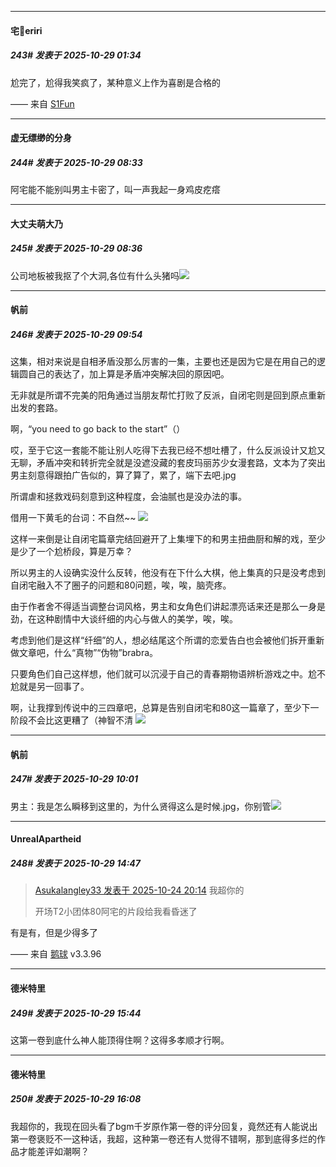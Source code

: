 ﻿
*****

####  宅🍐eriri  
##### 243#       发表于 2025-10-29 01:34

尬完了，尬得我笑疯了，某种意义上作为喜剧是合格的

—— 来自 [S1Fun](https://s1fun.koalcat.com)


*****

####  虚无缥缈的分身  
##### 244#       发表于 2025-10-29 08:33

阿宅能不能别叫男主卡密了，叫一声我起一身鸡皮疙瘩

*****

####  大丈夫萌大乃  
##### 245#       发表于 2025-10-29 08:36

公司地板被我抠了个大洞,各位有什么头猪吗<img src="https://static.stage1st.com/image/smiley/face2017/067.png" referrerpolicy="no-referrer">


*****

####  帆前  
##### 246#       发表于 2025-10-29 09:54

这集，相对来说是自相矛盾没那么厉害的一集，主要也还是因为它是在用自己的逻辑圆自己的表达了，加上算是矛盾冲突解决回的原因吧。

无非就是所谓不完美的阳角通过当朋友帮忙打败了反派，自闭宅则是回到原点重新出发的套路。

啊，“you need to go back to the start”（）

哎，至于它这一套能不能让别人吃得下去我已经不想吐槽了，什么反派设计又尬又无聊，矛盾冲突和转折完全就是没遮没藏的套皮玛丽苏少女漫套路，文本为了突出男主刻意得跟拍广告似的，算了算了，累了，端下去吧.jpg

所谓虐和拯救戏码刻意到这种程度，会油腻也是没办法的事。

借用一下黄毛的台词：不自然~~
<img src="https://p.sda1.dev/28/9e2ca7150df8ce474754061fb9a37059/1000023597.jpg" referrerpolicy="no-referrer">

这样一来倒是让自闭宅篇章完结回避开了上集埋下的和男主扭曲厨和解的戏，至少是少了一个尬桥段，算是万幸？

所以男主的人设确实没什么反转，他没有在下什么大棋，他上集真的只是没考虑到自闭宅融入不了圈子的问题和80问题，唉，唉，脑壳疼。

由于作者舍不得适当调整台词风格，男主和女角色们讲起漂亮话来还是那么一身是劲，在这种剧情中大谈纤细的内心与做人的美学，唉，唉。

考虑到他们是这样“纤细”的人，想必结尾这个所谓的恋爱告白也会被他们拆开重新做文章吧，什么“真物”“伪物”brabra。

只要角色们自己这样想，他们就可以沉浸于自己的青春期物语辨析游戏之中。尬不尬就是另一回事了。

啊，让我撑到传说中的三四章吧，总算是告别自闭宅和80这一篇章了，至少下一阶段不会比这更糟了（神智不清
<img src="https://p.sda1.dev/28/53a254d2f0a17f4c76077e8eb69531a4/1000023605.jpg" referrerpolicy="no-referrer">


*****

####  帆前  
##### 247#       发表于 2025-10-29 10:01

男主：我是怎么瞬移到这里的，为什么贤得这么是时候.jpg，你别管<img src="https://static.stage1st.com/image/smiley/face2017/036.png" referrerpolicy="no-referrer">


*****

####  UnrealApartheid  
##### 248#       发表于 2025-10-29 14:47

<blockquote><a href="httphttps://stage1st.com/2b/forum.php?mod=redirect&amp;goto=findpost&amp;pid=68621435&amp;ptid=2194542" target="_blank">Asukalangley33 发表于 2025-10-24 20:14</a>
我超你的

开场T2小团体80阿宅的片段给我看昏迷了</blockquote>
有是有，但是少得多了

—— 来自 [鹅球](https://www.pgyer.com/GcUxKd4w) v3.3.96


*****

####  德米特里  
##### 249#       发表于 2025-10-29 15:44

这第一卷到底什么神人能顶得住啊？这得多孝顺才行啊。


*****

####  德米特里  
##### 250#       发表于 2025-10-29 16:08

我超你的，我现在回头看了bgm千岁原作第一卷的评分回复，竟然还有人能说出第一卷褒贬不一这种话，我超，这种第一卷还有人觉得不错啊，那到底得多烂的作品才能差评如潮啊？

